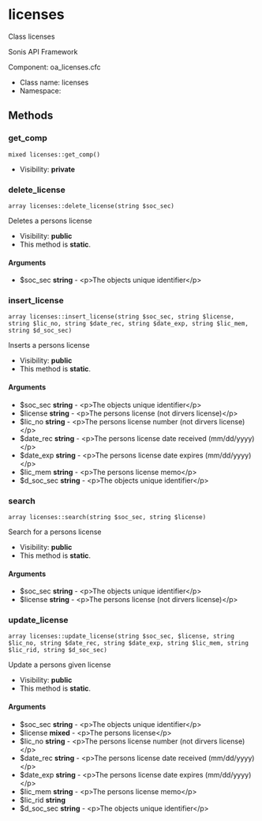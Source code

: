 licenses
===============

Class licenses

Sonis API Framework

Component: oa_licenses.cfc


* Class name: licenses
* Namespace: 







Methods
-------


### get_comp

    mixed licenses::get_comp()





* Visibility: **private**




### delete_license

    array licenses::delete_license(string $soc_sec)

Deletes a persons license



* Visibility: **public**
* This method is **static**.


#### Arguments
* $soc_sec **string** - &lt;p&gt;The objects unique identifier&lt;/p&gt;



### insert_license

    array licenses::insert_license(string $soc_sec, string $license, string $lic_no, string $date_rec, string $date_exp, string $lic_mem, string $d_soc_sec)

Inserts a persons license



* Visibility: **public**
* This method is **static**.


#### Arguments
* $soc_sec **string** - &lt;p&gt;The objects unique identifier&lt;/p&gt;
* $license **string** - &lt;p&gt;The persons license (not dirvers license)&lt;/p&gt;
* $lic_no **string** - &lt;p&gt;The persons license number (not dirvers license)&lt;/p&gt;
* $date_rec **string** - &lt;p&gt;The persons license date received (mm/dd/yyyy)&lt;/p&gt;
* $date_exp **string** - &lt;p&gt;The persons license date expires (mm/dd/yyyy)&lt;/p&gt;
* $lic_mem **string** - &lt;p&gt;The persons license memo&lt;/p&gt;
* $d_soc_sec **string** - &lt;p&gt;The objects unique identifier&lt;/p&gt;



### search

    array licenses::search(string $soc_sec, string $license)

Search for a persons license



* Visibility: **public**
* This method is **static**.


#### Arguments
* $soc_sec **string** - &lt;p&gt;The objects unique identifier&lt;/p&gt;
* $license **string** - &lt;p&gt;The persons license (not dirvers license)&lt;/p&gt;



### update_license

    array licenses::update_license(string $soc_sec, $license, string $lic_no, string $date_rec, string $date_exp, string $lic_mem, string $lic_rid, string $d_soc_sec)

Update a persons given license



* Visibility: **public**
* This method is **static**.


#### Arguments
* $soc_sec **string** - &lt;p&gt;The objects unique identifier&lt;/p&gt;
* $license **mixed** - &lt;p&gt;The persons license&lt;/p&gt;
* $lic_no **string** - &lt;p&gt;The persons license number (not dirvers license)&lt;/p&gt;
* $date_rec **string** - &lt;p&gt;The persons license date received (mm/dd/yyyy)&lt;/p&gt;
* $date_exp **string** - &lt;p&gt;The persons license date expires (mm/dd/yyyy)&lt;/p&gt;
* $lic_mem **string** - &lt;p&gt;The persons license memo&lt;/p&gt;
* $lic_rid **string**
* $d_soc_sec **string** - &lt;p&gt;The objects unique identifier&lt;/p&gt;


